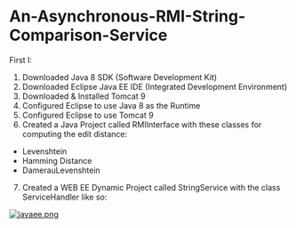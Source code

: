 # An-Asynchronous-RMI-String-Comparison-Service

First I:

1. Downloaded Java 8 SDK (Software Development Kit)
2. Downloaded Eclipse Java EE IDE  (Integrated Development Environment)
3. Downloaded & Installed Tomcat 9
4. Configured Eclipse to use Java 8 as the Runtime
5. Configured Eclipse to use Tomcat 9
6. Created a Java Project called RMIInterface with these classes for computing the edit distance:
*  Levenshtein
*  Hamming Distance
*  DamerauLevenshtein
7. Created a WEB EE Dynamic Project called StringService with the class ServiceHandler like so:

[![javaee.png](https://s11.postimg.org/jh81lmjqr/javaee.png)](https://postimg.org/image/9woeyquen/)

